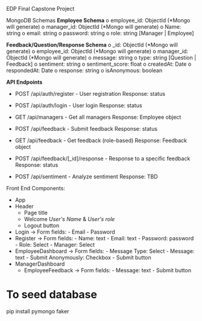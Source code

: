 EDP Final Capstone Project

MongoDB Schemas
**Employee Schema**
o	employee_id: ObjectId (*Mongo will generate)
o	manager_id: ObjectId (*Mongo will generate)
o Name: string
o	email: string
o	password: string
o	role: string [Manager | Employee]

**Feedback/Question/Response Schema**
o _id: ObjectId (*Mongo will generate)
o employee_id: ObjectId (*Mongo will generate)
o manager_id: ObjectId (*Mongo will generate)
o message: string
o type: string [Question | Feedback]
o sentiment: string 
o sentiment_score: float
o createdAt: Date
o respondedAt: Date
o response: string
o isAnonymous: boolean



**API Endpoints**
- POST /api/auth/register - User registration
  Response: status
  
- POST /api/auth/login - User login
  Response: status
  
- GET /api/managers - Get all managers
  Response: Employee object
  
- POST /api/feedback - Submit feedback
  Response: status
  
- GET /api/feedback - Get feedback (role-based)
  Response: Feedback object
  
- POST /api/feedback/[_id]/response - Response to a specific feedback
  Response: status
  
- POST /api/sentiment - Analyze sentiment
  Response: TBD



Front End 
Components:
- App
- Header
    - Page title
    - Welcome *User's Name* & *User's role*
    - Logout button
- Login
    -> Form fields:
      - Email
      - Password
- Register
    -> Form fields:
      - Name: text
      - Email: text
      - Password: password
      - Role: Select
      - Manager: Select
- EmployeeDashboard
    -> Form fields:
      - Message Type: Select
      - Message: text
      - Submit Anonymously: Checkbox
      - Submit button
- ManagerDashboard
    - EmployeeFeedback
        -> Form fields:
          - Message: text
          - Submit button

# To seed database
pip install pymongo faker






